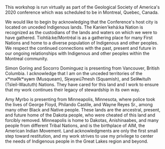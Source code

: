 This workshop is run virtually as part of the Geological Society of America's 2020 conference which was scheduled to be in Montreal, Quebec, Canada.

We would like to begin by acknowledging that the Conference's host city is located on unceded Indigenous lands. The Kanien'kehá:ka Nation is recognized as the custodians of the lands and waters on which we were to have gathered. Tiohtià:ke/Montréal is as a gathering place for many First Nations and home to a diverse population of Indigenous and other peoples. We respect the continued connections with the past, present and future in our ongoing relationships with Indigenous and other peoples within the Montreal community.

Simon Goring and Socorro Dominguez is presenting from Vancouver, British Columbia. I acknowledge that I am on the unceded territories of the xʷməθkʷəy̓əm (Musqueam), Sḵwx̱wú7mesh (Squamish), and Sel̓íl̓witulh (Tsleil-Waututh) Nations. They have cared for this land and I work to ensure that my work continues their legacy of stewardship in its own way.

Amy Myrbo is presenting from Minneapolis, Minnesota, where police took the lives of George Floyd, Philando Castile, and Wayne Reyes Sr., among many other Black and Native people. These lands are the ancestral, present, and future home of the Dakota people, who were cheated of this land and forcibly removed. Minneapolis is home to Dakotas, Anishinaabes, and many people from different Tribal Nations, and is the birthplace of AIM, the American Indian Movement. Land acknowledgments are only the first small step toward restitution, and my work strives to use my privilege to center the needs of Indigenous people in the Great Lakes region and beyond.
